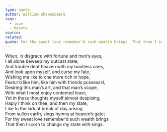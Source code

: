 ```yaml
---
type: quote
author: William Shakespeare
tags:
  - love
  - beauty
source: 
related: 
quote: For thy sweet love remember’d such wealth brings  That then I scorn to change my state with kings.
---
```

When, in disgrace with fortune and men’s eyes,  
I all alone beweep my outcast state,  
And trouble deaf heaven with my bootless cries,  
And look upon myself, and curse my fate,  
Wishing me like to one more rich in hope,  
Featur’d like him, like him with friends possess’d,  
Desiring this man’s art, and that man’s scope,  
With what I most enjoy contented least;  
Yet in these thoughts myself almost despising,  
Haply I think on thee, and then my state,  
Like to the lark at break of day arising  
From sullen earth, sings hymns at heaven’s gate;  
For thy sweet love remember’d such wealth brings  
That then I scorn to change my state with kings.